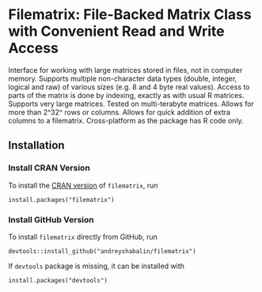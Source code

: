 # Filematrix: File-Backed Matrix Class with Convenient Read and Write Access

Interface for working with large matrices stored in files,
not in computer memory. Supports multiple non-character
data types (double, integer, logical and raw) of
various sizes (e.g. 8 and 4 byte real values).
Access to parts of the matrix is done by indexing, 
exactly as with usual R matrices.
Supports very large matrices.
Tested on multi-terabyte matrices.
Allows for more than 2^32^ rows or columns.
Allows for quick addition of extra columns to a filematrix.
Cross-platform as the package has R code only.

## Installation

### Install CRAN Version

To install the
[CRAN version](https://CRAN.R-project.org/package=filematrix)
of `filematrix`, run

```
install.packages("filematrix")
```

### Install GitHub Version

To install `filematrix` directly from GitHub, run

```
devtools::install_github("andreyshabalin/filematrix")
```

If `devtools` package is missing, it can be installed with

```
install.packages("devtools")
```
